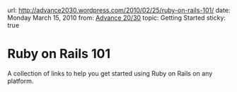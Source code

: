 url: http://advance2030.wordpress.com/2010/02/25/ruby-on-rails-101/
date: Monday March 15, 2010
from: [Advance 20/30](http://advance2030.wordpress.com)
topic: Getting Started
sticky: true

# Ruby on Rails 101

A collection of links to help you get started using Ruby on Rails on any platform.
